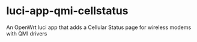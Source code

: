 # luci-app-qmi-cellstatus
An OpenWrt luci app that adds a Cellular Status page for wireless modems with QMI drivers

